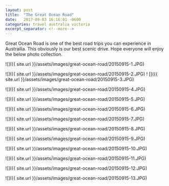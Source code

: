 ```yaml
---
layout: post
title:  "The Great Ocean Road"
date:   2017-09-03 16:16:01 -0600
categories: travel australia victoria
excerpt_separator: <!--more-->
---
```



Great Ocean Road is one of the best road trips you can experience in Austrailia.
This obviously is our best scenic drive. Hope everyone will enjoy the below photo
collection.

![]({{ site.url }}/assets/images/great-ocean-road/20150915-1.JPG)

<!--more-->
![]({{ site.url }}/assets/images/great-ocean-road/20150915-2.JPG)
!
[]({{ site.url }}/assets/images/great-ocean-road/20150915-3.JPG)

![]({{ site.url }}/assets/images/great-ocean-road/20150915-4.JPG)

![]({{ site.url }}/assets/images/great-ocean-road/20150915-5.JPG)

![]({{ site.url }}/assets/images/great-ocean-road/20150915-6.JPG)

![]({{ site.url }}/assets/images/great-ocean-road/20150915-7.JPG)

![]({{ site.url }}/assets/images/great-ocean-road/20150915-8.JPG)

![]({{ site.url }}/assets/images/great-ocean-road/20150915-9.JPG)

![]({{ site.url }}/assets/images/great-ocean-road/20150915-10.JPG)

![]({{ site.url }}/assets/images/great-ocean-road/20150915-11.JPG)

![]({{ site.url }}/assets/images/great-ocean-road/20150915-12.JPG)

![]({{ site.url }}/assets/images/great-ocean-road/20150915-13.JPG)